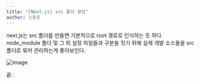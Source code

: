 ```yaml
---
title: "[Next.js] src 폴더 생성"
author: 신용준
---
```


next.js는 src 폴더를 만들면 기본적으로 root 경로로 인식하는 듯 하다.
node_module 폴더 및 그 외 설정 파일들과 구분을 짓기 위해
실제 개발 소스들을 src폴더로 묶어 관리하는게 좋아보인다.

![image](https://user-images.githubusercontent.com/63823237/108669049-9f2e9c00-751f-11eb-877f-8d7da7a4cef3.png)

끝.